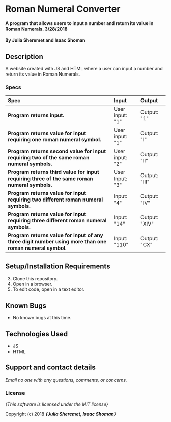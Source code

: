 # Roman Numeral Converter

#### A program that allows users to input a number and return its value in Roman Numerals. 3/28/2018

#### By **Julia Sheremet and Isaac Shoman**

## Description

A website created with JS and HTML where a user can input a number and return its value in Roman Numerals.


### Specs
| Spec | Input | Output |
| :-------------     | :------------- | :------------- |
| **Program returns input.** | User input: "1" | Output: "1"|
| **Program returns value for input requiring one roman numeral symbol.** | User input: "1" | Output: "I"|
| **Program returns second value for input requiring two of the same roman numeral symbols.** | User input: "2" | Output: "II"|
| **Program returns third value for input requiring three of the same roman numeral symbols.** | User Input: "3" | Output: "III" |
| **Program returns value for input requiring two different roman numeral symbols.**| Input: "4" | Output: "IV" |
| **Program returns value for input requiring three different roman numeral symbols.**| Input: "14" | Output: "XIV" |
| **Program returns value for input of any three digit number using more than one roman numeral symbol.**| Input: "110" | Output: "CX" |



## Setup/Installation Requirements

3. Clone this repository.
4. Open in a browser.
5. To edit code, open in a text editor.

## Known Bugs
* No known bugs at this time.

## Technologies Used
* JS
* HTML

## Support and contact details

_Email no one with any questions, comments, or concerns._

### License

*{This software is licensed under the MIT license}*

Copyright (c) 2018 **_{Julia Sheremet, Isaac Shoman}_**
